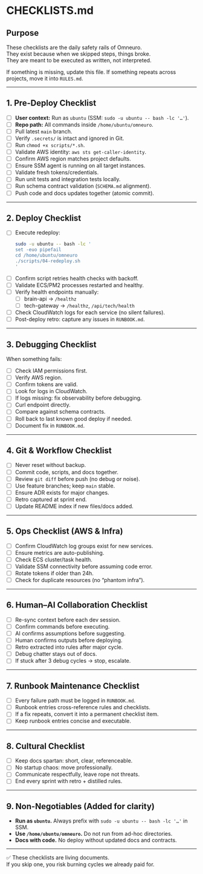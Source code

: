 # CHECKLISTS.md

## Purpose
These checklists are the daily safety rails of Omneuro.  
They exist because when we skipped steps, things broke.  
They are meant to be executed as written, not interpreted.  

If something is missing, update this file. If something repeats across projects, move it into `RULES.md`.  

---

## 1. Pre-Deploy Checklist

- [ ] **User context:** Run as `ubuntu` (SSM: `sudo -u ubuntu -- bash -lc '…'`).  
- [ ] **Repo path:** All commands inside `/home/ubuntu/omneuro`.  
- [ ] Pull latest `main` branch.  
- [ ] Verify `.secrets/` is intact and ignored in Git.  
- [ ] Run `chmod +x scripts/*.sh`.  
- [ ] Validate AWS identity: `aws sts get-caller-identity`.  
- [ ] Confirm AWS region matches project defaults.  
- [ ] Ensure SSM agent is running on all target instances.  
- [ ] Validate fresh tokens/credentials.  
- [ ] Run unit tests and integration tests locally.  
- [ ] Run schema contract validation (`SCHEMA.md` alignment).  
- [ ] Push code and docs updates together (atomic commit).  

---

## 2. Deploy Checklist

- [ ] Execute redeploy:
  ```bash
  sudo -u ubuntu -- bash -lc '
  set -euo pipefail
  cd /home/ubuntu/omneuro
  ./scripts/04-redeploy.sh
  '
  ```
- [ ] Confirm script retries health checks with backoff.  
- [ ] Validate ECS/PM2 processes restarted and healthy.  
- [ ] Verify health endpoints manually:
  - [ ] brain-api → `/healthz`
  - [ ] tech-gateway → `/healthz`, `/api/tech/health`
- [ ] Check CloudWatch logs for each service (no silent failures).  
- [ ] Post-deploy retro: capture any issues in `RUNBOOK.md`.  

---

## 3. Debugging Checklist

When something fails:

- [ ] Check IAM permissions first.  
- [ ] Verify AWS region.  
- [ ] Confirm tokens are valid.  
- [ ] Look for logs in CloudWatch.  
- [ ] If logs missing: fix observability before debugging.  
- [ ] Curl endpoint directly.  
- [ ] Compare against schema contracts.  
- [ ] Roll back to last known good deploy if needed.  
- [ ] Document fix in `RUNBOOK.md`.  

---

## 4. Git & Workflow Checklist

- [ ] Never reset without backup.  
- [ ] Commit code, scripts, and docs together.  
- [ ] Review `git diff` before push (no debug or noise).  
- [ ] Use feature branches; keep `main` stable.  
- [ ] Ensure ADR exists for major changes.  
- [ ] Retro captured at sprint end.  
- [ ] Update README index if new files/docs added.  

---

## 5. Ops Checklist (AWS & Infra)

- [ ] Confirm CloudWatch log groups exist for new services.  
- [ ] Ensure metrics are auto-publishing.  
- [ ] Check ECS cluster/task health.  
- [ ] Validate SSM connectivity before assuming code error.  
- [ ] Rotate tokens if older than 24h.  
- [ ] Check for duplicate resources (no “phantom infra”).  

---

## 6. Human–AI Collaboration Checklist

- [ ] Re-sync context before each dev session.  
- [ ] Confirm commands before executing.  
- [ ] AI confirms assumptions before suggesting.  
- [ ] Human confirms outputs before deploying.  
- [ ] Retro extracted into rules after major cycle.  
- [ ] Debug chatter stays out of docs.  
- [ ] If stuck after 3 debug cycles → stop, escalate.  

---

## 7. Runbook Maintenance Checklist

- [ ] Every failure path must be logged in `RUNBOOK.md`.  
- [ ] Runbook entries cross-reference rules and checklists.  
- [ ] If a fix repeats, convert it into a permanent checklist item.  
- [ ] Keep runbook entries concise and executable.  

---

## 8. Cultural Checklist

- [ ] Keep docs spartan: short, clear, referenceable.  
- [ ] No startup chaos: move professionally.  
- [ ] Communicate respectfully, leave rope not threats.  
- [ ] End every sprint with retro + distilled rules.  

---

## 9. Non-Negotiables (Added for clarity)

- **Run as `ubuntu`.** Always prefix with `sudo -u ubuntu -- bash -lc '…'` in SSM.  
- **Use `/home/ubuntu/omneuro`.** Do not run from ad-hoc directories.  
- **Docs with code.** No deploy without updated docs and contracts.  

---

✅ These checklists are living documents.  
If you skip one, you risk burning cycles we already paid for.  